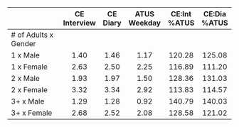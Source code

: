 
|                      | CE<br>Interview |  CE<br>Diary | ATUS<br>Weekday | CE:Int<br>%ATUS | CE:Dia<br>%ATUS |
| -------------------- | :----------: | :----------: | :----------: | :----------: | :----------: |
| # of Adults x Gender |              |              |              |              |              |
| 1 x Male             |         1.40 |         1.46 |         1.17 |       120.28 |       125.08 |
| 1 x Female           |         2.63 |         2.50 |         2.25 |       116.89 |       111.20 |
| 2 x Male             |         1.93 |         1.97 |         1.50 |       128.36 |       131.03 |
| 2 x Female           |         3.32 |         3.34 |         2.92 |       113.83 |       114.57 |
| 3+ x Male            |         1.29 |         1.28 |         0.92 |       140.79 |       140.03 |
| 3+ x Female          |         2.68 |         2.52 |         2.08 |       128.58 |       121.02 |

